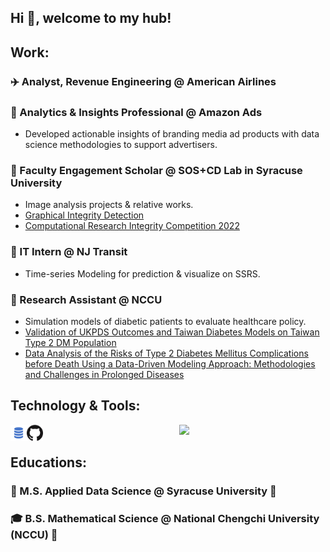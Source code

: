 ## Hi :wave:, welcome to my hub!


## Work:
### ✈️ Analyst, Revenue Engineering @ American Airlines
### 🛒 Analytics & Insights Professional @ Amazon Ads
-   Developed actionable insights of branding media ad products with data science methodologies to support advertisers.
### :tangerine: Faculty Engagement Scholar @ SOS+CD Lab in Syracuse University
-   Image analysis projects & relative works.
-   [Graphical Integrity Detection](https://github.com/sciosci/graph_check)
-   [Computational Research Integrity Competition 2022](https://sites.google.com/g.syr.edu/cri-comp-2022)
### :steam_locomotive: IT Intern @ NJ Transit
-   Time-series Modeling for prediction & visualize on SSRS.
### :eagle: Research Assistant @ NCCU
-   Simulation models of diabetic patients to evaluate healthcare policy.
-   [Validation of UKPDS Outcomes and Taiwan Diabetes Models on Taiwan Type 2 DM Population](https://www.ispor.org/heor-resources/presentations-database/presentation/intl2020-3182/100932)
-   [Data Analysis of the Risks of Type 2 Diabetes Mellitus Complications before Death Using a Data-Driven Modeling Approach: Methodologies and Challenges in Prolonged Diseases](https://www.mdpi.com/2078-2489/12/8/326)

## Technology & Tools:
<img align="left" alt="GitHub" width="26px" src="https://raw.githubusercontent.com/github/explore/78df643247d429f6cc873026c0622819ad797942/topics/sql/sql.png" />
<img align="left" alt="GitHub" width="26px" src="https://raw.githubusercontent.com/github/explore/78df643247d429f6cc873026c0622819ad797942/topics/github/github.png" />

<p align="center">
  <a href="https://skillicons.dev">
    <img src="https://skillicons.dev/icons?i= py,r,sql,azure,aws,git,github,docker,mongodb" />
  </a>
</p>

## Educations:
### :book: M.S. Applied Data Science @ Syracuse University :tangerine:
### :mortar_board: B.S. Mathematical Science @ National Chengchi University (NCCU) :eagle: